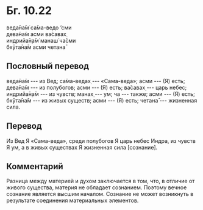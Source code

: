 # Бг. 10.22
веда̄на̄м̇ са̄ма-ведо ’сми<br/>
дева̄на̄м асми ва̄савах̣<br/>
индрийа̄н̣а̄м̇ манаш́ ча̄сми<br/>
бхӯта̄на̄м асми четана̄
## Пословный перевод

веда̄на̄м --- из Вед; са̄ма-ведах̣ --- «Сама-веда»; асми --- (Я) есть;
дева̄на̄м --- из полубогов; асми --- (Я) есть; ва̄савах̣ --- царь небес;
индрийа̄н̣а̄м --- из чувств; манах̣ --- ум; ча --- также; асми --- (Я) есть;
бхӯта̄на̄м --- из живых существ; асми --- (Я) есть; четана̄ --- жизненная
сила.

## Перевод

Из Вед Я «Сама-веда», среди полубогов Я царь небес Индра, из чувств Я
ум, а в живых существах Я жизненная сила \[сознание\].

## Комментарий

Разница между материей и духом заключается в том, что, в отличие от
живого существа, материя не обладает сознанием. Поэтому вечное сознание
является высшим началом. Сознание не может возникнуть в результате
соединения материальных элементов.
